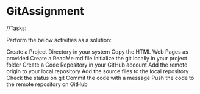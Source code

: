# GitAssignment
//Tasks:

Perform the below activities as a solution:

Create a Project Directory in your system
Copy the  HTML Web Pages as provided
Create a ReadMe.md file
Initialize the git locally in your project folder
Create a Code Repository in your GitHub account
Add the remote origin to your local repository
Add the source files to the local repository
Check the status on git
Commit the code with a message
Push the code to the remote repository on GitHub
